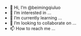 - 👋 Hi, I’m @beimingqiuluo
- 👀 I’m interested in ...
- 🌱 I’m currently learning ...
- 💞️ I’m looking to collaborate on ...
- 📫 How to reach me ...

<!---
beimingqiuluo/beimingqiuluo is a ✨ special ✨ repository because its `README.md` (this file) appears on your GitHub profile.
You can click the Preview link to take a look at your changes.
--->
